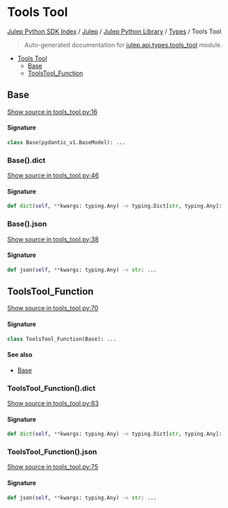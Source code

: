 # Tools Tool

[Julep Python SDK Index](../../../README.md#julep-python-sdk-index) / [Julep](../../index.md#julep) / [Julep Python Library](../index.md#julep-python-library) / [Types](./index.md#types) / Tools Tool

> Auto-generated documentation for [julep.api.types.tools_tool](../../../../../../../julep/api/types/tools_tool.py) module.

- [Tools Tool](#tools-tool)
  - [Base](#base)
  - [ToolsTool_Function](#toolstool_function)

## Base

[Show source in tools_tool.py:16](../../../../../../../julep/api/types/tools_tool.py#L16)

#### Signature

```python
class Base(pydantic_v1.BaseModel): ...
```

### Base().dict

[Show source in tools_tool.py:46](../../../../../../../julep/api/types/tools_tool.py#L46)

#### Signature

```python
def dict(self, **kwargs: typing.Any) -> typing.Dict[str, typing.Any]: ...
```

### Base().json

[Show source in tools_tool.py:38](../../../../../../../julep/api/types/tools_tool.py#L38)

#### Signature

```python
def json(self, **kwargs: typing.Any) -> str: ...
```



## ToolsTool_Function

[Show source in tools_tool.py:70](../../../../../../../julep/api/types/tools_tool.py#L70)

#### Signature

```python
class ToolsTool_Function(Base): ...
```

#### See also

- [Base](#base)

### ToolsTool_Function().dict

[Show source in tools_tool.py:83](../../../../../../../julep/api/types/tools_tool.py#L83)

#### Signature

```python
def dict(self, **kwargs: typing.Any) -> typing.Dict[str, typing.Any]: ...
```

### ToolsTool_Function().json

[Show source in tools_tool.py:75](../../../../../../../julep/api/types/tools_tool.py#L75)

#### Signature

```python
def json(self, **kwargs: typing.Any) -> str: ...
```